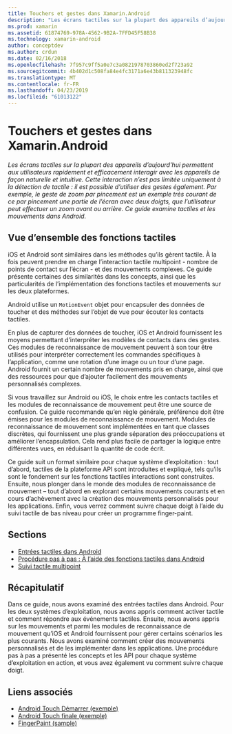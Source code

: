 ```yaml
---
title: Touchers et gestes dans Xamarin.Android
description: "Les écrans tactiles sur la plupart des appareils d’aujourd'hui permettent aux utilisateurs rapidement et efficacement interagir avec les appareils de façon naturelle et intuitive. Cette interaction n’est pas limitée uniquement à la détection de tactile : il est possible d’utiliser des gestes également. Par exemple, le geste de zoom par pincement est un exemple très courant de ce par pincement une partie de l’écran avec deux doigts, que l’utilisateur peut effectuer un zoom avant ou arrière. Ce guide examine tactiles et les mouvements dans Android."
ms.prod: xamarin
ms.assetid: 61874769-978A-4562-9B2A-7FFD45F58B38
ms.technology: xamarin-android
author: conceptdev
ms.author: crdun
ms.date: 02/16/2018
ms.openlocfilehash: 7f957c9ff5a0e7c3a0821978703860ed2f723a92
ms.sourcegitcommit: 4b402d1c508fa84e4fc3171a6e43b811323948fc
ms.translationtype: MT
ms.contentlocale: fr-FR
ms.lasthandoff: 04/23/2019
ms.locfileid: "61013122"
---
```

# <a name="touch-and-gestures-in-xamarinandroid"></a>Touchers et gestes dans Xamarin.Android

_Les écrans tactiles sur la plupart des appareils d’aujourd'hui permettent aux utilisateurs rapidement et efficacement interagir avec les appareils de façon naturelle et intuitive. Cette interaction n’est pas limitée uniquement à la détection de tactile : il est possible d’utiliser des gestes également. Par exemple, le geste de zoom par pincement est un exemple très courant de ce par pincement une partie de l’écran avec deux doigts, que l’utilisateur peut effectuer un zoom avant ou arrière. Ce guide examine tactiles et les mouvements dans Android._

## <a name="touch-overview"></a>Vue d’ensemble des fonctions tactiles

iOS et Android sont similaires dans les méthodes qu’ils gèrent tactile. À la fois peuvent prendre en charge l’interaction tactile multipoint - nombre de points de contact sur l’écran - et des mouvements complexes. Ce guide présente certaines des similarités dans les concepts, ainsi que les particularités de l’implémentation des fonctions tactiles et mouvements sur les deux plateformes.

Android utilise un `MotionEvent` objet pour encapsuler des données de toucher et des méthodes sur l’objet de vue pour écouter les contacts tactiles.

En plus de capturer des données de toucher, iOS et Android fournissent les moyens permettant d’interpréter les modèles de contacts dans des gestes. Ces modules de reconnaissance de mouvement peuvent à son tour être utilisés pour interpréter correctement les commandes spécifiques à l’application, comme une rotation d’une image ou un tour d’une page. Android fournit un certain nombre de mouvements pris en charge, ainsi que des ressources pour que d’ajouter facilement des mouvements personnalisés complexes.

Si vous travaillez sur Android ou iOS, le choix entre les contacts tactiles et les modules de reconnaissance de mouvement peut être une source de confusion. Ce guide recommande qu’en règle générale, préférence doit être émises pour les modules de reconnaissance de mouvement. Modules de reconnaissance de mouvement sont implémentées en tant que classes discrètes, qui fournissent une plus grande séparation des préoccupations et améliorer l’encapsulation. Cela rend plus facile de partager la logique entre différentes vues, en réduisant la quantité de code écrit.

Ce guide suit un format similaire pour chaque système d’exploitation : tout d’abord, tactiles de la plateforme API sont introduites et expliqué, tels qu’ils sont le fondement sur les fonctions tactiles interactions sont construites. Ensuite, nous plonger dans le monde des modules de reconnaissance de mouvement – tout d’abord en explorant certains mouvements courants et en cours d’achèvement avec la création des mouvements personnalisés pour les applications. Enfin, vous verrez comment suivre chaque doigt à l’aide du suivi tactile de bas niveau pour créer un programme finger-paint.

## <a name="sections"></a>Sections

-  [Entrées tactiles dans Android](~/android/app-fundamentals/touch/android-touch-walkthrough.md)
-  [Procédure pas à pas : À l’aide des fonctions tactiles dans Android](~/android/app-fundamentals/touch/android-touch-walkthrough.md)
-  [Suivi tactile multipoint](touch-tracking.md)

## <a name="summary"></a>Récapitulatif

Dans ce guide, nous avons examiné des entrées tactiles dans Android. Pour les deux systèmes d’exploitation, nous avons appris comment activer tactile et comment répondre aux événements tactiles. Ensuite, nous avons appris sur les mouvements et parmi les modules de reconnaissance de mouvement qu’iOS et Android fournissent pour gérer certains scénarios les plus courants. Nous avons examiné comment créer des mouvements personnalisés et de les implémenter dans les applications. Une procédure pas à pas a présenté les concepts et les API pour chaque système d’exploitation en action, et vous avez également vu comment suivre chaque doigt.



## <a name="related-links"></a>Liens associés

- [Android Touch Démarrer (exemple)](https://developer.xamarin.com/samples/monodroid/ApplicationFundamentals/Touch_start)
- [Android Touch finale (exemple)](https://developer.xamarin.com/samples/monodroid/ApplicationFundamentals/Touch_final)
- [FingerPaint (sample)](https://developer.xamarin.com/samples/monodroid/ApplicationFundamentals/FingerPaint)
